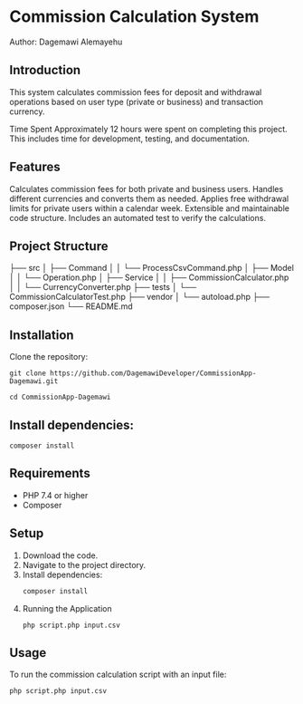 # Commission Calculation System

Author: Dagemawi Alemayehu

## Introduction

This system calculates commission fees for deposit and withdrawal operations based on user type (private or business) and transaction currency.

Time Spent
Approximately 12 hours were spent on completing this project. This includes time for development, testing, and documentation.

## Features
Calculates commission fees for both private and business users.
Handles different currencies and converts them as needed.
Applies free withdrawal limits for private users within a calendar week.
Extensible and maintainable code structure.
Includes an automated test to verify the calculations.

## Project Structure
├── src
│   ├── Command
│   │   └── ProcessCsvCommand.php
│   ├── Model
│   │   └── Operation.php
│   ├── Service
│   │   ├── CommissionCalculator.php
│   │   └── CurrencyConverter.php
├── tests
│   └── CommissionCalculatorTest.php
├── vendor
│   └── autoload.php
├── composer.json
└── README.md

## Installation
Clone the repository:

``` git clone https://github.com/DagemawiDeveloper/CommissionApp-Dagemawi.git ```

``` cd CommissionApp-Dagemawi ```

## Install dependencies:

``` composer install ```

## Requirements

- PHP 7.4 or higher
- Composer

## Setup

1. Download the code.
2. Navigate to the project directory.
3. Install dependencies:
   ```bash
   composer install
   ```
4. Running the Application
   ```
   php script.php input.csv
   ```

## Usage

To run the commission calculation script with an input file:

```bash
php script.php input.csv
```

